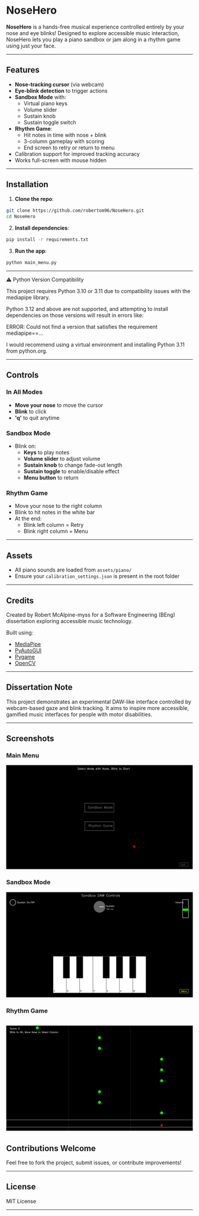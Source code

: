 # NoseHero

**NoseHero** is a hands-free musical experience controlled entirely by your nose and eye blinks! Designed to explore accessible music interaction, NoseHero lets you play a piano sandbox or jam along in a rhythm game using just your face.

---

## Features

- **Nose-tracking cursor** (via webcam)
- **Eye-blink detection** to trigger actions
- **Sandbox Mode** with:
  - Virtual piano keys
  - Volume slider
  - Sustain knob
  - Sustain toggle switch
- **Rhythm Game**:
  - Hit notes in time with nose + blink
  - 3-column gameplay with scoring
  - End screen to retry or return to menu
- Calibration support for improved tracking accuracy
- Works full-screen with mouse hidden

---

## Installation

1. **Clone the repo**:
```bash
git clone https://github.com/robertom96/NoseHero.git
cd NoseHero
```

2. **Install dependencies**:
```bash
pip install -r requirements.txt
```

3. **Run the app**:
```bash
python main_menu.py
```

---

⚠️ Python Version Compatibility

This project requires Python 3.10 or 3.11 due to compatibility issues with the mediapipe library.

Python 3.12 and above are not supported, and attempting to install dependencies on those versions will result in errors like:

ERROR: Could not find a version that satisfies the requirement mediapipe==...

 I would recommend using a virtual environment and installing Python 3.11 from python.org.

---

## Controls

### In All Modes
- **Move your nose** to move the cursor
- **Blink** to click
- **'q'** to quit anytime

### Sandbox Mode
- Blink on:
  - **Keys** to play notes
  - **Volume slider** to adjust volume
  - **Sustain knob** to change fade-out length
  - **Sustain toggle** to enable/disable effect
  - **Menu button** to return

### Rhythm Game
- Move your nose to the right column
- Blink to hit notes in the white bar
- At the end:
  - Blink left column = Retry
  - Blink right column = Menu

---

## Assets
- All piano sounds are loaded from `assets/piano/`
- Ensure your `calibration_settings.json` is present in the root folder

---

## Credits
Created by Robert McAlpine-myss for a Software Engineering (BEng) dissertation exploring accessible music technology.

Built using:
- [MediaPipe](https://github.com/google/mediapipe)
- [PyAutoGUI](https://github.com/asigart/pyautogui)
- [Pygame](https://www.pygame.org/)
- [OpenCV](https://opencv.org/)

---

## Dissertation Note
This project demonstrates an experimental DAW-like interface controlled by webcam-based gaze and blink tracking. It aims to inspire more accessible, gamified music interfaces for people with motor disabilities.

---

## Screenshots

### Main Menu
![Main Menu](screenshots/menu.png)

### Sandbox Mode
![Sandbox Mode](screenshots/sandbox.png)

### Rhythm Game
![Rhythm Game](screenshots/rhythm.png)
---

## Contributions Welcome
Feel free to fork the project, submit issues, or contribute improvements!

---

## License
MIT License

---

